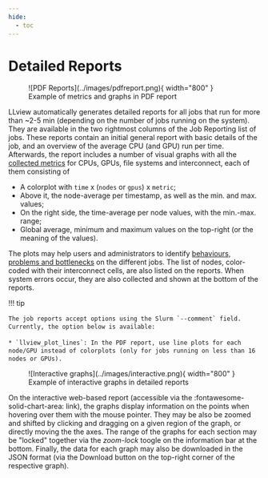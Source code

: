 ```yaml
---
hide:
  - toc
---
```

# Detailed Reports

<figure markdown>
  ![PDF Reports](../images/pdfreport.png){ width="800" }
  <figcaption>Example of metrics and graphs in PDF report</figcaption>
</figure>


LLview automatically generates detailed reports for all jobs that run for more than ~2-5 min (depending on the number of jobs running on the system).
They are available in the two rightmost columns of the Job Reporting list of jobs.
These reports contain an initial general report with basic details of the job, and an overview of the average CPU (and GPU) run per time.
Afterwards, the report includes a number of visual graphs with all the [collected metrics](metrics_list.md) for CPUs, GPUs, file systems and interconnect,
each of them consisting of

  * A colorplot with `time` x (`nodes` or `gpus`) x `metric`;
  * Above it, the node-average per timestamp, as well as the min. and max. values;
  * On the right side, the time-average per node values, with the min.-max. range;
  * Global average, minimum and maximum values on the top-right (or the meaning of the values).

The plots may help users and administrators to identify [behaviours, problems and bottlenecks](examples.md) on the different jobs.
The list of nodes, color-coded with their interconnect cells, are also listed on the reports.
When system errors occur, they are also collected and shown at the bottom of the reports.

!!! tip

    The job reports accept options using the Slurm `--comment` field. Currently, the option below is available:

    * `llview_plot_lines`: In the PDF report, use line plots for each node/GPU instead of colorplots (only for jobs running on less than 16 nodes or GPUs).


<figure markdown>
  ![Interactive graphs](../images/interactive.png){ width="800" }
  <figcaption>Example of interactive graphs in detailed reports</figcaption>
</figure>


On the interactive web-based report (accessible via the :fontawesome-solid-chart-area: link), the graphs display information on the points when hovering over them with the mouse pointer. 
They may be also be zoomed and shifted by clicking and dragging on a given region of the graph, or directly moving the the axes.
The range of the graphs for each section may be "locked" together via the *zoom-lock* toogle on the information bar at the bottom.
Finally, the data for each graph may also be downloaded in the JSON format (via the Download button on the top-right corner of the respective graph).
